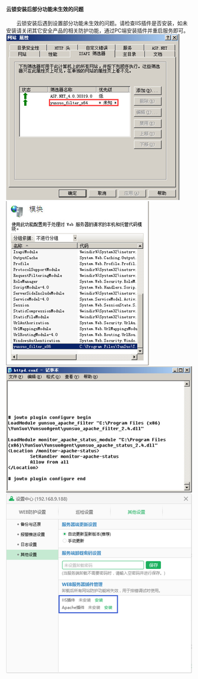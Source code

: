 #### 云锁安装后部分功能未生效的问题

&emsp;&emsp;云锁安装后遇到设置部分功能未生效的问题。请检查IIS插件是否安装，如未安装请关闭其它安全产品的相关防护功能，通过PC端安装插件并重启服务即可。
![](/assets/IIS6插件.png)
![](/assets/IIS7、IIS8.png)
![](/assets/Apache.png)
![](/assets/PC端安装插件.png)